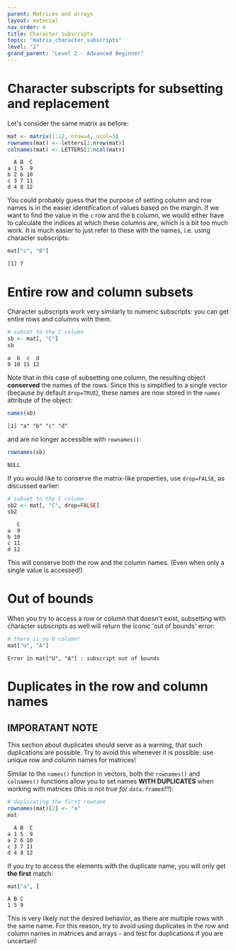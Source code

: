 ```yaml
---
parent: Matrices and arrays 
layout: material 
nav_order: 4
title: Character subscripts 
topic: "matrix_character_subscripts"
level: "2"
grand_parent: "Level 2 - Advanced Beginner"
---
```


# Character subscripts for subsetting and replacement

Let's consider the same matrix as before:

```R
mat <- matrix(1:12, nrow=4, ncol=3)
rownames(mat) <- letters[1:nrow(mat)]
colnames(mat) <- LETTERS[1:ncol(mat)]
```
```
  A B  C
a 1 5  9
b 2 6 10
c 3 7 11
d 4 8 12
```


You could probably guess that the purpose of setting column and row names is in the easier identification of values based on the margin. If we want to find the value in the `c` row and the `B` column, we would either have to calculate the indices at which these columns are, which is a bit too much work. It is much easier to just refer to these with the names, i.e. using character subscripts:

```R
mat["c", "B"]
```
```
[1] 7
```

# Entire row and column subsets

Character subscripts work very similarly to numeric subscripts: you can get entire rows and columns with them.

```R
# subset to the C column
sb <- mat[, "C"]
sb
```
```
a  b  c  d 
9 10 11 12 
```

Note that in this case of subsetting one column, the resulting object **conserved** the names of the rows. Since this is simplified to a single vector (because by default `drop=TRUE`), these names are now stored in the `names` attribute of the object:

```R
names(sb)
```
```
[1] "a" "b" "c" "d"
```
 
and are no longer accessible with `rownames()`:

```R
rownames(sb)
```
```
NULL
```


If you would like to conserve the matrix-like properties, use `drop=FALSE`, as discussed earlier:

```R
# subset to the C column
sb2 <- mat[, "C", drop=FALSE]
sb2
```
```
   C
a  9
b 10
c 11
d 12
```

This will conserve both the row and the column names. (Even when only a single value is accessed!)

# Out of bounds

When you try to access a row or column that doesn't exist, subsetting with character subscripts as well will return the iconic 'out of bounds' error:

```R
# there is no U column!
mat["U", "A"]
```
```
Error in mat["U", "A"] : subscript out of bounds
```

# Duplicates in the row and column names

## **IMPORATANT NOTE** 

This section about duplicates should serve as a warning, that such duplications are possible. Try to avoid this whenever it is possible: use unique row and column names for matrices!

Similar to the `names()` function in vectors, both the `rownames()` and `colnames()` functions allow you to set names **WITH DUPLICATES** when working with matrices (*this is not true for `data.frame`s!!!*):

```R
# duplicating the first rowname
rownames(mat)[2] <- "a"
mat
```
```
  A B  C
a 1 5  9
a 2 6 10
c 3 7 11
d 4 8 12
```

If you try to access the elements with the duplicate name, you will only get **the first** match:

```R
mat["a", ]
```
```
A B C 
1 5 9 
```

This is very likely not the desired behavior, as there are multiple rows with the same name. For this reason, try to avoid using duplicates in the row and column names in matrices and arrays - and test for duplications if you are uncertain!

